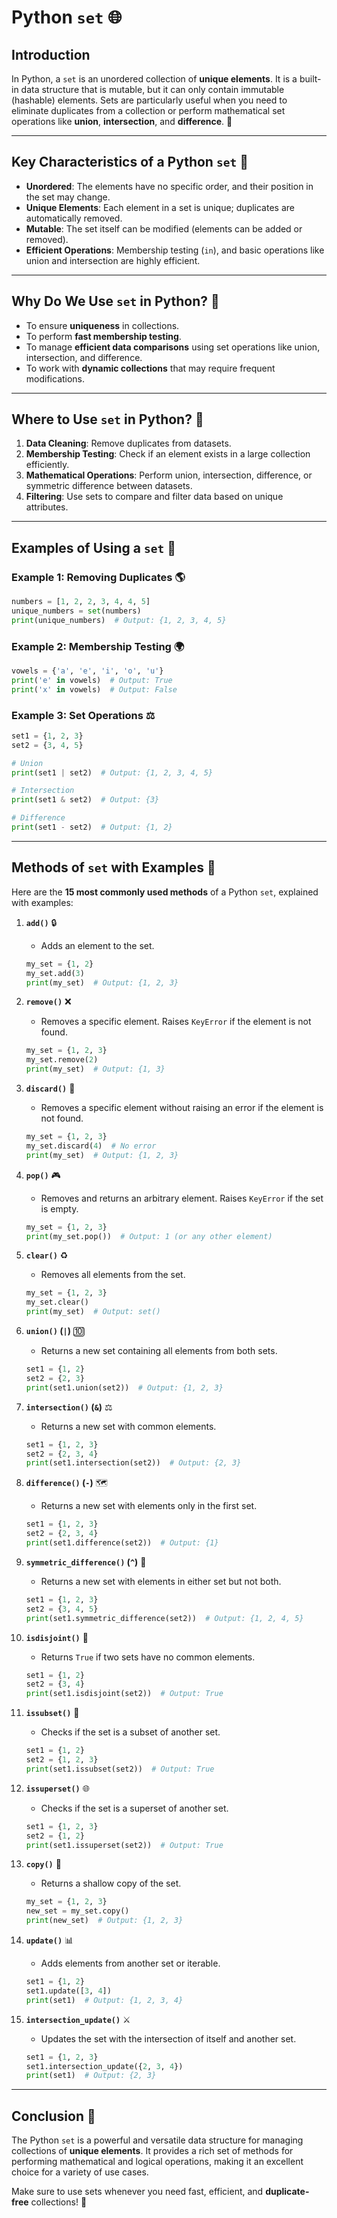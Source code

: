 # Python `set` 🌐

## Introduction 
In Python, a `set` is an unordered collection of **unique elements**. It is a built-in data structure that is mutable, but it can only contain immutable (hashable) elements. Sets are particularly useful when you need to eliminate duplicates from a collection or perform mathematical set operations like **union**, **intersection**, and **difference**. 🎯

---

## Key Characteristics of a Python `set` 🔎
- **Unordered**: The elements have no specific order, and their position in the set may change. 
- **Unique Elements**: Each element in a set is unique; duplicates are automatically removed. 
- **Mutable**: The set itself can be modified (elements can be added or removed). 
- **Efficient Operations**: Membership testing (`in`), and basic operations like union and intersection are highly efficient. 

---

## Why Do We Use `set` in Python? 🌟
- To ensure **uniqueness** in collections.
- To perform **fast membership testing**.
- To manage **efficient data comparisons** using set operations like union, intersection, and difference.
- To work with **dynamic collections** that may require frequent modifications.

---

## Where to Use `set` in Python? 🚀
1. **Data Cleaning**: Remove duplicates from datasets.
2. **Membership Testing**: Check if an element exists in a large collection efficiently.
3. **Mathematical Operations**: Perform union, intersection, difference, or symmetric difference between datasets.
4. **Filtering**: Use sets to compare and filter data based on unique attributes.

---

## Examples of Using a `set` 🔧

### Example 1: Removing Duplicates 🌎
```python
numbers = [1, 2, 2, 3, 4, 4, 5]
unique_numbers = set(numbers)
print(unique_numbers)  # Output: {1, 2, 3, 4, 5}
```

### Example 2: Membership Testing 🌍
```python
vowels = {'a', 'e', 'i', 'o', 'u'}
print('e' in vowels)  # Output: True
print('x' in vowels)  # Output: False
```

### Example 3: Set Operations ⚖️
```python
set1 = {1, 2, 3}
set2 = {3, 4, 5}

# Union
print(set1 | set2)  # Output: {1, 2, 3, 4, 5}

# Intersection
print(set1 & set2)  # Output: {3}

# Difference
print(set1 - set2)  # Output: {1, 2}
```

---

## Methods of `set` with Examples 🌟
Here are the **15 most commonly used methods** of a Python `set`, explained with examples:

1. **`add()`** 🔒
   - Adds an element to the set.
   ```python
   my_set = {1, 2}
   my_set.add(3)
   print(my_set)  # Output: {1, 2, 3}
   ```

2. **`remove()`** ❌
   - Removes a specific element. Raises `KeyError` if the element is not found.
   ```python
   my_set = {1, 2, 3}
   my_set.remove(2)
   print(my_set)  # Output: {1, 3}
   ```

3. **`discard()`** 🔄
   - Removes a specific element without raising an error if the element is not found.
   ```python
   my_set = {1, 2, 3}
   my_set.discard(4)  # No error
   print(my_set)  # Output: {1, 2, 3}
   ```

4. **`pop()`** 🎮
   - Removes and returns an arbitrary element. Raises `KeyError` if the set is empty.
   ```python
   my_set = {1, 2, 3}
   print(my_set.pop())  # Output: 1 (or any other element)
   ```

5. **`clear()`** ♻️
   - Removes all elements from the set.
   ```python
   my_set = {1, 2, 3}
   my_set.clear()
   print(my_set)  # Output: set()
   ```

6. **`union()` (`|`)** 🔟
   - Returns a new set containing all elements from both sets.
   ```python
   set1 = {1, 2}
   set2 = {2, 3}
   print(set1.union(set2))  # Output: {1, 2, 3}
   ```

7. **`intersection()` (`&`)** ⚖️
   - Returns a new set with common elements.
   ```python
   set1 = {1, 2, 3}
   set2 = {2, 3, 4}
   print(set1.intersection(set2))  # Output: {2, 3}
   ```

8. **`difference()` (`-`)** 🗺️
   - Returns a new set with elements only in the first set.
   ```python
   set1 = {1, 2, 3}
   set2 = {2, 3, 4}
   print(set1.difference(set2))  # Output: {1}
   ```

9. **`symmetric_difference()` (`^`)** 🎩
   - Returns a new set with elements in either set but not both.
   ```python
   set1 = {1, 2, 3}
   set2 = {3, 4, 5}
   print(set1.symmetric_difference(set2))  # Output: {1, 2, 4, 5}
   ```

10. **`isdisjoint()`** 🚫
    - Returns `True` if two sets have no common elements.
    ```python
    set1 = {1, 2}
    set2 = {3, 4}
    print(set1.isdisjoint(set2))  # Output: True
    ```

11. **`issubset()`** 🔢
    - Checks if the set is a subset of another set.
    ```python
    set1 = {1, 2}
    set2 = {1, 2, 3}
    print(set1.issubset(set2))  # Output: True
    ```

12. **`issuperset()`** 🌐
    - Checks if the set is a superset of another set.
    ```python
    set1 = {1, 2, 3}
    set2 = {1, 2}
    print(set1.issuperset(set2))  # Output: True
    ```

13. **`copy()`** 🔧
    - Returns a shallow copy of the set.
    ```python
    my_set = {1, 2, 3}
    new_set = my_set.copy()
    print(new_set)  # Output: {1, 2, 3}
    ```

14. **`update()`** 📊
    - Adds elements from another set or iterable.
    ```python
    set1 = {1, 2}
    set1.update([3, 4])
    print(set1)  # Output: {1, 2, 3, 4}
    ```

15. **`intersection_update()`** ⚔️
    - Updates the set with the intersection of itself and another set.
    ```python
    set1 = {1, 2, 3}
    set1.intersection_update({2, 3, 4})
    print(set1)  # Output: {2, 3}
    ```

---

## Conclusion 🎉
The Python `set` is a powerful and versatile data structure for managing collections of **unique elements**. 
It provides a rich set of methods for performing mathematical and logical operations, making it an excellent choice for a variety of use cases. 

Make sure to use sets whenever you need fast, efficient, and **duplicate-free** collections! 🚀
